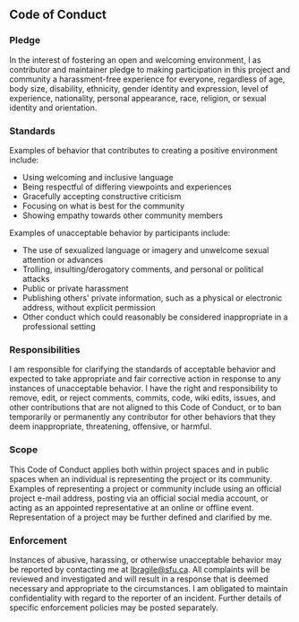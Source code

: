 ## Code of Conduct

### Pledge

In the interest of fostering an open and welcoming environment, I as contributor and maintainer pledge to making participation in this project and
community a harassment-free experience for everyone, regardless of age, body size, disability, ethnicity, gender identity and expression, level of experience, nationality, personal appearance, race, religion, or sexual identity and orientation.

### Standards

Examples of behavior that contributes to creating a positive environment include:

* Using welcoming and inclusive language
* Being respectful of differing viewpoints and experiences
* Gracefully accepting constructive criticism
* Focusing on what is best for the community
* Showing empathy towards other community members

Examples of unacceptable behavior by participants include:

* The use of sexualized language or imagery and unwelcome sexual attention or advances
* Trolling, insulting/derogatory comments, and personal or political attacks
* Public or private harassment
* Publishing others' private information, such as a physical or electronic address, without explicit permission
* Other conduct which could reasonably be considered inappropriate in a professional setting

### Responsibilities

I am responsible for clarifying the standards of acceptable behavior and expected to take appropriate and fair corrective action in response to any instances of unacceptable behavior. I have the right and responsibility to remove, edit, or reject comments, commits, code, wiki edits, issues, and other contributions that are not aligned to this Code of Conduct, or to ban temporarily or permanently any contributor for other behaviors that they deem inappropriate, threatening, offensive, or harmful.

### Scope

This Code of Conduct applies both within project spaces and in public spaces when an individual is representing the project or its community. Examples of representing a project or community include using an official project e-mail address, posting via an official social media account, or acting as an appointed representative at an online or offline event. Representation of a project may be further defined and clarified by me.

### Enforcement

Instances of abusive, harassing, or otherwise unacceptable behavior may be reported by contacting me at lbragile@sfu.ca. All complaints will be reviewed and investigated and will result in a response that is deemed necessary and appropriate to the circumstances. I am obligated to maintain confidentiality with regard to the reporter of an incident. Further details of specific enforcement policies may be posted separately.